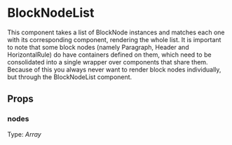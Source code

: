 # BlockNodeList

This component takes a list of BlockNode instances and matches each one with its corresponding component, rendering the whole list. It is important to note that some block nodes (namely Paragraph, Header and HorizontalRule) do have containers defined on them, which need to be consolidated into a single wrapper over components that share them. Because of this you always never want to render block nodes individually, but through the BlockNodeList component.

<!-- STORY -->

## Props

### nodes

Type: _Array<BlockNode>_
